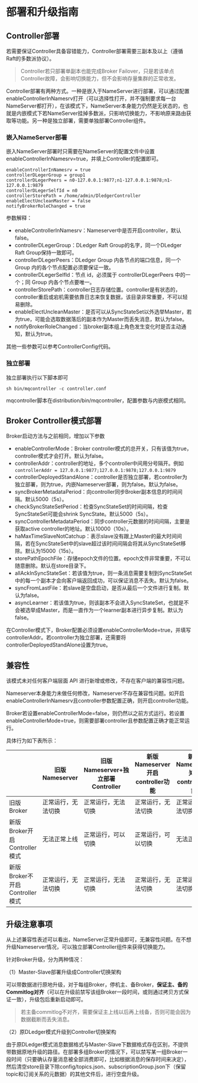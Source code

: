 # 部署和升级指南

## Controller部署

若需要保证Controller具备容错能力，Controller部署需要三副本及以上（遵循Raft的多数派协议）。

> Controller若只部署单副本也能完成Broker Failover，只是若该单点Controller故障，会影响切换能力，但不会影响存量集群的正常收发。

Controller部署有两种方式。一种是嵌入于NameServer进行部署，可以通过配置enableControllerInNamesrv打开（可以选择性打开，并不强制要求每一台NameServer都打开），在该模式下，NameServer本身能力仍然是无状态的，也就是内嵌模式下若NameServer挂掉多数派，只影响切换能力，不影响原来路由获取等功能。另一种是独立部署，需要单独部署Controller组件。

### 嵌入NameServer部署

嵌入NameServer部署时只需要在NameServer的配置文件中设置enableControllerInNamesrv=true，并填上Controller的配置即可。

```
enableControllerInNamesrv = true
controllerDLegerGroup = group1
controllerDLegerPeers = n0-127.0.0.1:9877;n1-127.0.0.1:9878;n1-127.0.0.1:9879
controllerDLegerSelfId = n0
controllerStorePath = /home/admin/DledgerController
enableElectUncleanMaster = false
notifyBrokerRoleChanged = true
```

参数解释：

- enableControllerInNamesrv：Nameserver中是否开启controller，默认false。
- controllerDLegerGroup：DLedger Raft Group的名字，同一个DLedger Raft Group保持一致即可。
- controllerDLegerPeers：DLedger Group 内各节点的端口信息，同一个 Group 内的各个节点配置必须要保证一致。
- controllerDLegerSelfId：节点 id，必须属于 controllerDLegerPeers 中的一个；同 Group 内各个节点要唯一。
- controllerStorePath：controller日志存储位置。controller是有状态的，controller重启或宕机需要依靠日志来恢复数据，该目录非常重要，不可以轻易删除。
- enableElectUncleanMaster：是否可以从SyncStateSet以外选举Master，若为true，可能会选取数据落后的副本作为Master而丢失消息，默认为false。
- notifyBrokerRoleChanged：当broker副本组上角色发生变化时是否主动通知，默认为true。

其他一些参数可以参考ControllerConfig代码。

### 独立部署

独立部署执行以下脚本即可

```shell
sh bin/mqcontroller -c controller.conf
```
mqcontroller脚本在distribution/bin/mqcontroller，配置参数与内嵌模式相同。

## Broker Controller模式部署

Broker启动方法与之前相同，增加以下参数

- enableControllerMode：Broker controller模式的总开关，只有该值为true，controller模式才会打开。默认为false。
- controllerAddr：controller的地址，多个controller中间用分号隔开。例如`controllerAddr = 127.0.0.1:9877;127.0.0.1:9878;127.0.0.1:9879`
- controllerDeployedStandAlone：controller是否独立部署，若controller为独立部署，则为true，内嵌Nameserver部署，则为false。默认为false。
- syncBrokerMetadataPeriod：向controller同步Broker副本信息的时间间隔。默认5000（5s）。
- checkSyncStateSetPeriod：检查SyncStateSet的时间间隔，检查SyncStateSet可能会shrink SyncState。默认5000（5s）。
- syncControllerMetadataPeriod：同步controller元数据的时间间隔，主要是获取active controller的地址。默认10000（10s）。
- haMaxTimeSlaveNotCatchup：表示slave没有跟上Master的最大时间间隔，若在SyncStateSet中的slave超过该时间间隔会将其从SyncStateSet移除。默认为15000（15s）。
- storePathEpochFile：存储epoch文件的位置。epoch文件非常重要，不可以随意删除。默认在store目录下。
- allAckInSyncStateSet：若该值为true，则一条消息需要复制到SyncStateSet中的每一个副本才会向客户端返回成功，可以保证消息不丢失。默认为false。
- syncFromLastFile：若slave是空盘启动，是否从最后一个文件进行复制。默认为false。
- asyncLearner：若该值为true，则该副本不会进入SyncStateSet，也就是不会被选举成Master，而是一直作为一个learner副本进行异步复制。默认为false。

在Controller模式下，Broker配置必须设置enableControllerMode=true，并填写controllerAddr。若controller为独立部署，还需要将controllerDeployedStandAlone设置为true。

## 兼容性

该模式未对任何客户端层面 API 进行新增或修改，不存在客户端的兼容性问题。

Nameserver本身能力未做任何修改，Nameserver不存在兼容性问题。如开启enableControllerInNamesrv且controller参数配置正确，则开启controller功能。

Broker若设置enableControllerMode=false，则仍然以之前方式运行。若设置enableControllerMode=true，则需要部署controller且参数配置正确才能正常运行。

具体行为如下表所示：

|                         | 旧版Nameserver | 旧版Nameserver+独立部署Controller | 新版Nameserver开启controller功能 | 新版Nameserver关闭controller功能 |
|-------------------------|--------------|-----------------------------|----------------------------|----------------------------|
| 旧版Broker                | 正常运行，无法切换    | 正常运行，无法切换                   | 正常运行，无法切换                  | 正常运行，无法切换                  |
| 新版Broker开启Controller模式  | 无法正常上线       | 正常运行，可以切换                   | 正常运行，可以切换                  | 无法正常上线                        |
| 新版Broker不开启Controller模式 | 正常运行，无法切换    | 正常运行，无法切换                   |正常运行，无法切换 | 正常运行，无法切换                  |

## 升级注意事项

从上述兼容性表述可以看出，NameServer正常升级即可，无兼容性问题。在不想升级Nameserver情况，可以独立部署Controller组件来获得切换能力。

针对Broker升级，分为两种情况：

（1）Master-Slave部署升级成Controller切换架构

可以带数据进行原地升级，对于每组Broker，停机主、备Broker，**保证主、备的Commitlog对齐**（可以在升级前禁写该组Broker一段时间，或则通过拷贝方式保证一致），升级包后重新启动即可。

> 若主备commitlog不对齐，需要保证主上线以后再上线备，否则可能会因为数据截断而丢失消息。

（2）原DLedger模式升级到Controller切换架构

由于原DLedger模式消息数据格式与Master-Slave下数据格式存在区别，不提供带数据原地升级的路径。在部署多组Broker的情况下，可以禁写某一组Broker一段时间（只要确认存量消息被全部消费即可，比如根据消息的保存时间来决定），然后清空store目录下除config/topics.json、subscriptionGroup.json下（保留topic和订阅关系的元数据）的其他文件后，进行空盘升级。